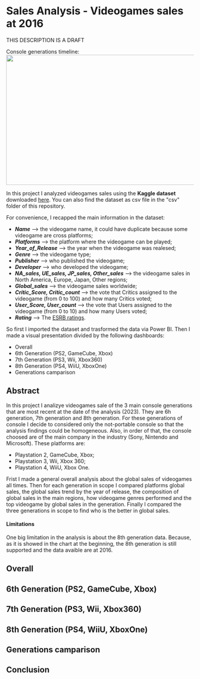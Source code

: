 # Sales Analysis - Videogames sales at 2016

THIS DESCRIPTION IS A DRAFT

Console generations timeline:
<img src="https://upload.wikimedia.org/wikipedia/en/timeline/8a26gtbjuhmz225itk732rfwueowp7w.png" width="900" height="350" />


In this project I analyzed videogames sales using the **Kaggle dataset** downloaded [here](https://www.kaggle.com/datasets/rush4ratio/video-game-sales-with-ratings). You can also find the dataset as csv file in the "csv" folder of this repository.

For convenience, I recapped the main information in the dataset:
- ***Name*** --> the videogame name, it could have duplicate because some videogame are cross platforms;
- ***Platforms*** --> the platform where the videogame can be played;
- ***Year_of_Release*** --> the year when the videogame was realesed;
- ***Genre*** --> the videogame type;
- ***Publisher*** --> who published the videogame;
- ***Developer*** --> who developed the videogame;
- ***NA_sales, UE_sales, JP_sales, Other_sales*** --> the videogame sales in North America, Europe, Japan, Other regions;
- ***Global_sales*** --> the videogame sales worldwide;
- ***Critic_Score, Critic_count*** --> the vote that Critics assigned to the videogame (from 0 to 100) and how many Critics voted;
- ***User_Score, User_count*** --> the vote that Users assigned to the videogame (from 0 to 10) and how many Users voted;
- ***Rating*** --> The [ESRB ratings](https://www.esrb.org/).

So first I imported the dataset and trasformed the data via Power BI. Then I made a visual presentation divided by the following dashboards:
- Overall
- 6th Generation (PS2, GameCube, Xbox)
- 7th Generation (PS3, Wii, Xbox360)
- 8th Generation (PS4, WiiU, XboxOne)
- Generations camparison

## Abstract

In this project I analizye videogames sale of the 3 main console generations that are most recent at the date of the analysis (2023). They are 6h generation, 7th generation and 8th generation. For these generations of console I decide to considered only the not-portable console so that the analysis findings could be homogeneous. Also, in order of that, the console choosed are of the main company in the industry (Sony, Nintendo and Microsoft). These platforms are: 
- Playstation 2, GameCube, Xbox;
- Playstation 3, Wii, Xbox 360;
- Playstation 4, WiiU, Xbox One.
  
Frist I made a general overall analysis about the global sales of videogames all times. Then for each generation in scope I compared platforms global sales, the global sales trend by the year of release, the composition of global sales in the main regions, how videogame genres performed and the top videogame by global sales in the generation. Finally I compared the three generations in scope to find who is the better in global sales.

#### Limitations
One big limitation in the analysis is about the 8th generation data. Because, as it is showed in the chart at the beginning, the 8th generation is still supported and the data avaible are at 2016. 

## Overall

##  6th Generation (PS2, GameCube, Xbox)

## 7th Generation (PS3, Wii, Xbox360)

## 8th Generation (PS4, WiiU, XboxOne)

## Generations camparison

## Conclusion
